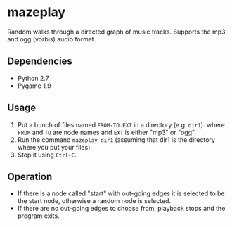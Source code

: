 # mazeplay
Random walks through a directed graph of music tracks. Supports the mp3 and ogg (vorbis) audio format.

## Dependencies
 * Python 2.7
 * Pygame 1.9
 
## Usage
 1. Put a bunch of files named `FROM-TO.EXT` in a directory (e.g. `dir1`). where `FROM` and `TO` are node names and `EXT` is either "mp3" or "ogg".
 2. Run the command `mazeplay dir1` (assuming that dir1 is the directory where you put your files).
 3. Stop it using `Ctrl+C`.

## Operation
 * If there is a node called "start" with out-going edges it is selected to be the start node, otherwise a random node is selected.
 * If there are no out-going edges to choose from, playback stops and the program exits.

